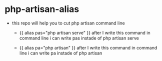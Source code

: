 # php-artisan-alias

* this repo will help you to cut php artisan command line

  * {{ alias pas="php artisan serve" }} after I write this command in command line i can write pas instade of php artisan serve

  * {{ alias pa="php artisan" }} after I write this command in command line i can write pa instade of php artisan
